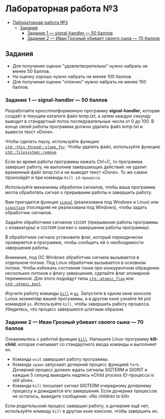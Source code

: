 # Лабораторная работа №3

- [Лабораторная работа №3](#лабораторная-работа-3)
  - [Задания](#задания)
    - [Задание 1 — signal-handler — 50 баллов](#задание-1--signal-handler--50-баллов)
    - [Задание 2 — Иван Грозный убивает своего сына — 70 баллов](#задание-2--иван-грозный-убивает-своего-сына--70-баллов)

## Задания

- Для получения оценки "удовлетворительно" нужно набрать не менее 50 баллов.
- На оценку хорошо нужно набрать не менее 100 баллов.
- Для получения оценки "отлично" нужно набрать не менее 150 баллов.

### Задание 1 — signal-handler — 50 баллов

Разработайте кроссплатформенную программу **signal-handler**, которая
создаёт в текущем каталоге файл *temp.txt*, а затем каждую секунду выводит
в стандартный поток последовательные числа от 0 до 100.
В конце своей работы программа должна удалить файл *temp.txt* и вывести текст
«Done».

Чтобы сделать паузу, используйте функцию [`std::this_thread::sleep_for`](https://en.cppreference.com/w/cpp/thread/sleep_for).
Чтобы удалить файл, используйте функцию [`std::filesystem::remove`](https://en.cppreference.com/w/cpp/filesystem/remove).

Если во время работы программы нажать Ctrl+C, то программа завершит работу,
не выполнив завершающих действий: не удалит временный файл *temp.txt* и не выведет текст «Done».
То же самое произойдёт и при команды `kill id-процесса`.

Используйте механизмы обработки сигналов, чтобы ваша программа могла обработать сигнал о прерывании работы и завершить работу.

Вам пригодится функция [`signal`](https://man7.org/linux/man-pages/man2/signal.2.html) (реализована под Windows и Linux)
или [`sigaction`](https://man7.org/linux/man-pages/man2/sigaction.2.html)
(последняя не реализована под Windows), чтобы задать обработчик сигналов.

Задайте обработчики сигналов `SIGINT` (прерывание работы программы с клавиатуры)
и `SIGTERM` (сигнал о завершении работы программы).

В обработчике сигнала установите флаг, который периодически проверяется в программе,
чтобы сообщить ей о необходимости завершения работы.

Внимание, под ОС Windows обработчик сигнала вызывается в отдельном потоке.
Под Linux обработчик вызывается в основном потоке.
Чтобы избежать состояния гонки при конкурентном обращении нескольких потоков к флагу завершения,
сделайте флаг атомарной переменной. Для этого подойдут типы
[`std::atomic_flag`](https://en.cppreference.com/w/cpp/atomic/atomic_flag)
или [`std::atomic_bool`](https://en.cppreference.com/w/cpp/atomic/atomic).

Изучите работу команды [`kill`](https://man7.org/linux/man-pages/man1/kill.1.html)
и [`ps`](https://man7.org/linux/man-pages/man1/ps.1.html).
Запустите в одном окне консоли Lunux экземпляр вашей программы,
а в другом окне узнайте ёё pid командой `ps`.
Используйте `kill`, чтобы завершить работу процесса. Убедитесь, что процесс завершился штатным образом.

### Задание 2 — Иван Грозный убивает своего сына — 70 баллов

Ознакомьтесь с работой функции [`kill`](https://man7.org/linux/man-pages/man2/kill.2.html).
Напишите Linux-программу **kill-child**, которая считывает со стандартного ввода команды и выполняет их.

- Команда `exit` завершает работу программы.
- Команда `spawn` запускает дочерний процесс функцией `fork`.
  Дочерний процесс должен ждать сигналы SIGTERM и SIGINT и
  каждые 5 секунд выводить надпись «Child process ID-процесса is still alive».
- Команда `kill` посылает сигнал SIGTERM очередному дочернему процессу и дожидается его завершения.
  Если дочерних процессов не осталось, выведите сообщение: «No children to kill»

Если родительский процесс завершил работу, а дочерние ещё нет,
используйте команду `kill` в другом окне консоли, чтобы завершить их.
